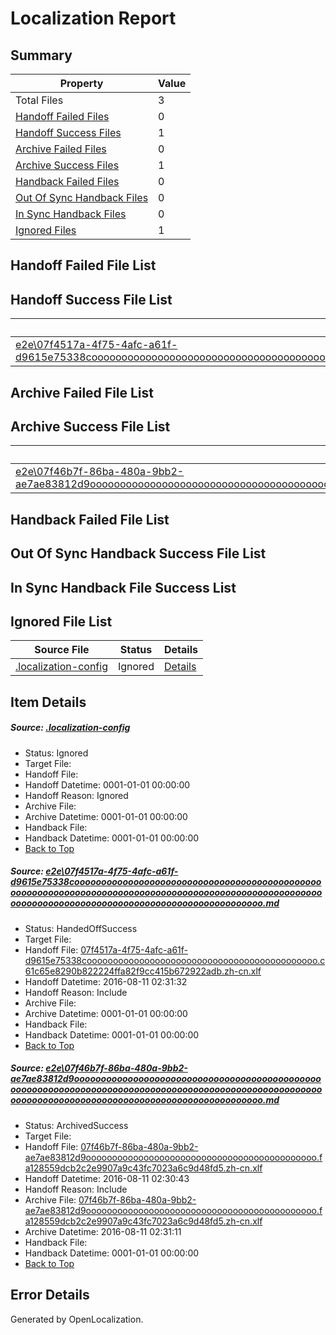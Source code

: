 # <a name='report-top'></a> Localization Report

## Summary
 Property | Value 
 -------- | ----- 
 Total Files | 3
[ Handoff Failed Files ](#handoff-failed-list)| 0
[ Handoff Success Files ](#handoff-success-list)| 1
[ Archive Failed Files ](#archive-failed-list)| 0
[ Archive Success Files ](#archive-success-list)| 1
[ Handback Failed Files ](#handback-failed-list)| 0
[ Out Of Sync Handback Files ](#outofsync-handback-success-list)| 0
[ In Sync Handback Files ](#insync-handback-success-list)| 0
[ Ignored Files ](#ignored-list)| 1

## <a name='handoff-failed-list'></a> Handoff Failed File List

## <a name='handoff-success-list'></a> Handoff Success File List
 Source File | Status | Details 
 ----------- | ------ | ------- 
 [e2e\07f4517a-4f75-4afc-a61f-d9615e75338cooooooooooooooooooooooooooooooooooooooooooooooooooooooooooooooooooooooooooooooooooooooooooooooooooooooooooooooooooooooooooooooooooooooooooooooooooooooo.md](https://github.com/OpenLocalizationTestOrg/oltest/blob/bab6088d4c3a903898c790f86fbcf836efc35ddc/e2e/07f4517a-4f75-4afc-a61f-d9615e75338cooooooooooooooooooooooooooooooooooooooooooooooooooooooooooooooooooooooooooooooooooooooooooooooooooooooooooooooooooooooooooooooooooooooooooooooooooooooo.md) | HandedOffSuccess | [Details](#66467387c152e014c755af6e66da45dfeb50f1e01)

## <a name='archive-failed-list'></a> Archive Failed File List

## <a name='archive-success-list'></a> Archive Success File List
 Source File | Status | Details 
 ----------- | ------ | ------- 
 [e2e\07f46b7f-86ba-480a-9bb2-ae7ae83812d9ooooooooooooooooooooooooooooooooooooooooooooooooooooooooooooooooooooooooooooooooooooooooooooooooooooooooooooooooooooooooooooooooooooooooooooooooooooooo.md](https://github.com/OpenLocalizationTestOrg/oltest/blob/e71b12414be5d26712f8f7e201dfaf5dc3ad9a9a/e2e/07f46b7f-86ba-480a-9bb2-ae7ae83812d9ooooooooooooooooooooooooooooooooooooooooooooooooooooooooooooooooooooooooooooooooooooooooooooooooooooooooooooooooooooooooooooooooooooooooooooooooooooooo.md) | ArchivedSuccess | [Details](#073466c306a96fdb72e37c5fe8786319198f6b3f2)

## <a name='handback-failed-list'></a> Handback Failed File List

## <a name='outofsync-handback-success-list'></a> Out Of Sync Handback Success File List

## <a name='insync-handback-success-list'></a> In Sync Handback File Success List

## <a name='ignored-list'></a> Ignored File List
 Source File | Status | Details 
 ----------- | ------ | ------- 
 [.localization-config](https://github.com/OpenLocalizationTestOrg/oltest/blob/bab6088d4c3a903898c790f86fbcf836efc35ddc/.localization-config) | Ignored | [Details](#3d4f252ac210baf56311d7e97dcc2db10974dbd20)

## Item Details
##### <a name='3d4f252ac210baf56311d7e97dcc2db10974dbd20'></a> Source: [.localization-config](https://github.com/OpenLocalizationTestOrg/oltest/blob/bab6088d4c3a903898c790f86fbcf836efc35ddc/.localization-config)
* Status: Ignored
* Target File: 
* Handoff File: 
* Handoff Datetime: 0001-01-01 00:00:00
* Handoff Reason: Ignored
* Archive File: 
* Archive Datetime: 0001-01-01 00:00:00
* Handback File: 
* Handback Datetime: 0001-01-01 00:00:00
* [Back to Top](#report-top)

##### <a name='66467387c152e014c755af6e66da45dfeb50f1e01'></a> Source: [e2e\07f4517a-4f75-4afc-a61f-d9615e75338cooooooooooooooooooooooooooooooooooooooooooooooooooooooooooooooooooooooooooooooooooooooooooooooooooooooooooooooooooooooooooooooooooooooooooooooooooooooo.md](https://github.com/OpenLocalizationTestOrg/oltest/blob/bab6088d4c3a903898c790f86fbcf836efc35ddc/e2e/07f4517a-4f75-4afc-a61f-d9615e75338cooooooooooooooooooooooooooooooooooooooooooooooooooooooooooooooooooooooooooooooooooooooooooooooooooooooooooooooooooooooooooooooooooooooooooooooooooooooo.md)
* Status: HandedOffSuccess
* Target File: 
* Handoff File: [07f4517a-4f75-4afc-a61f-d9615e75338coooooooooooooooooooooooooooooooooooooooooooo.c61c65e8290b822224ffa82f9cc415b672922adb.zh-cn.xlf](https://github.com/OpenLocalizationTestOrg/olhandoff-e2e/blob/57ec775053cb39ce03066ceefc67c1e82c7f8922/ol-handoff/OpenLocalizationTestOrg/ol-test-zhcn/ci/ht/07f4517a-4f75-4afc-a61f-d9615e75338coooooooooooooooooooooooooooooooooooooooooooo.c61c65e8290b822224ffa82f9cc415b672922adb.zh-cn.xlf)
* Handoff Datetime: 2016-08-11 02:31:32
* Handoff Reason: Include
* Archive File: 
* Archive Datetime: 0001-01-01 00:00:00
* Handback File: 
* Handback Datetime: 0001-01-01 00:00:00
* [Back to Top](#report-top)

##### <a name='073466c306a96fdb72e37c5fe8786319198f6b3f2'></a> Source: [e2e\07f46b7f-86ba-480a-9bb2-ae7ae83812d9ooooooooooooooooooooooooooooooooooooooooooooooooooooooooooooooooooooooooooooooooooooooooooooooooooooooooooooooooooooooooooooooooooooooooooooooooooooooo.md](https://github.com/OpenLocalizationTestOrg/oltest/blob/e71b12414be5d26712f8f7e201dfaf5dc3ad9a9a/e2e/07f46b7f-86ba-480a-9bb2-ae7ae83812d9ooooooooooooooooooooooooooooooooooooooooooooooooooooooooooooooooooooooooooooooooooooooooooooooooooooooooooooooooooooooooooooooooooooooooooooooooooooooo.md)
* Status: ArchivedSuccess
* Target File: 
* Handoff File: [07f46b7f-86ba-480a-9bb2-ae7ae83812d9oooooooooooooooooooooooooooooooooooooooooooo.fa128559dcb2c2e9907a9c43fc7023a6c9d48fd5.zh-cn.xlf](https://github.com/OpenLocalizationTestOrg/olhandoff-e2e/blob/53e75427c2649ddcd16a2c95c236eeb322fb3491/ol-handoff/OpenLocalizationTestOrg/ol-test-zhcn/ci/ht/07f46b7f-86ba-480a-9bb2-ae7ae83812d9oooooooooooooooooooooooooooooooooooooooooooo.fa128559dcb2c2e9907a9c43fc7023a6c9d48fd5.zh-cn.xlf)
* Handoff Datetime: 2016-08-11 02:30:43
* Handoff Reason: Include
* Archive File: [07f46b7f-86ba-480a-9bb2-ae7ae83812d9oooooooooooooooooooooooooooooooooooooooooooo.fa128559dcb2c2e9907a9c43fc7023a6c9d48fd5.zh-cn.xlf](https://github.com/OpenLocalizationTestOrg/olhandoff-e2e/blob/8ba5e4b952e0e2ab3b31b722f041532a0771eb9f/ol-archive/OpenLocalizationTestOrg/ol-test-zhcn/ci/ht/07f46b7f-86ba-480a-9bb2-ae7ae83812d9oooooooooooooooooooooooooooooooooooooooooooo.fa128559dcb2c2e9907a9c43fc7023a6c9d48fd5.zh-cn.xlf)
* Archive Datetime: 2016-08-11 02:31:11
* Handback File: 
* Handback Datetime: 0001-01-01 00:00:00
* [Back to Top](#report-top)


## Error Details

Generated by OpenLocalization.
